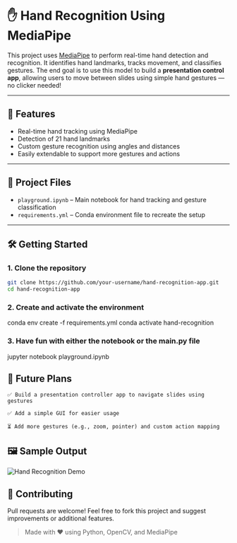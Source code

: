 # ✋ Hand Recognition Using MediaPipe

This project uses [MediaPipe](https://mediapipe.dev/) to perform real-time hand detection and recognition. It identifies hand landmarks, tracks movement, and classifies gestures. The end goal is to use this model to build a **presentation control app**, allowing users to move between slides using simple hand gestures — no clicker needed!

---

## 🚀 Features

- Real-time hand tracking using MediaPipe  
- Detection of 21 hand landmarks  
- Custom gesture recognition using angles and distances  
- Easily extendable to support more gestures and actions  

---

## 📁 Project Files

- `playground.ipynb` – Main notebook for hand tracking and gesture classification  
- `requirements.yml` – Conda environment file to recreate the setup  

---

## 🛠️ Getting Started

### 1. Clone the repository

```bash
git clone https://github.com/your-username/hand-recognition-app.git
cd hand-recognition-app
```

### 2. Create and activate the environment

conda env create -f requirements.yml
conda activate hand-recognition

### 3. Have fun with either the notebook or the main.py file

jupyter notebook playground.ipynb

## 🎯 Future Plans

    ✅ Build a presentation controller app to navigate slides using gestures

    ✅ Add a simple GUI for easier usage

    ⏳ Add more gestures (e.g., zoom, pointer) and custom action mapping

## 🖼️ Sample Output

![Hand Recognition Demo](misc/fun.gif)

## 🤝 Contributing

Pull requests are welcome! Feel free to fork this project and suggest improvements or additional features.

>Made with ❤️ using Python, OpenCV, and MediaPipe
